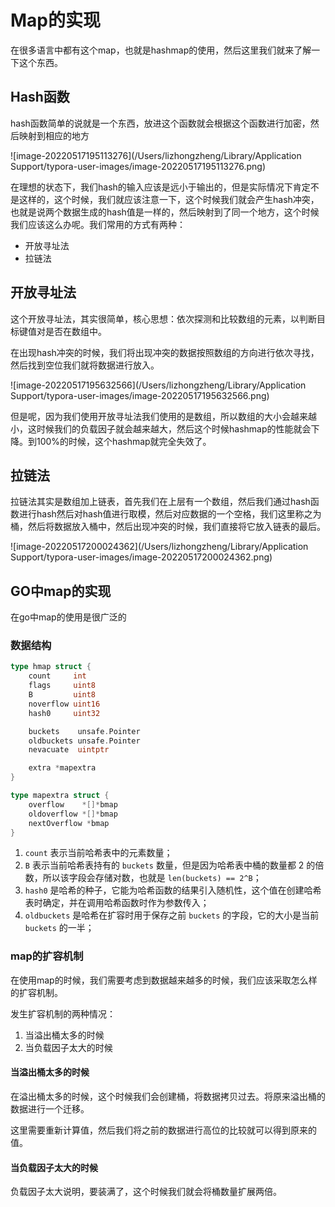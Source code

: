 # Map的实现

在很多语言中都有这个map，也就是hashmap的使用，然后这里我们就来了解一下这个东西。

## Hash函数

hash函数简单的说就是一个东西，放进这个函数就会根据这个函数进行加密，然后映射到相应的地方

![image-20220517195113276](/Users/lizhongzheng/Library/Application Support/typora-user-images/image-20220517195113276.png)

在理想的状态下，我们hash的输入应该是远小于输出的，但是实际情况下肯定不是这样的，这个时候，我们就应该注意一下，这个时候我们就会产生hash冲突，也就是说两个数据生成的hash值是一样的，然后映射到了同一个地方，这个时候我们应该这么办呢。我们常用的方式有两种：

* 开放寻址法
* 拉链法

## 开放寻址法

这个开放寻址法，其实很简单，核心思想：依次探测和比较数组的元素，以判断目标键值对是否在数组中。

在出现hash冲突的时候，我们将出现冲突的数据按照数组的方向进行依次寻找，然后找到空位我们就将数据进行放入。

![image-20220517195632566](/Users/lizhongzheng/Library/Application Support/typora-user-images/image-20220517195632566.png)

但是呢，因为我们使用开放寻址法我们使用的是数组，所以数组的大小会越来越小，这时候我们的负载因子就会越来越大，然后这个时候hashmap的性能就会下降。到100%的时候，这个hashmap就完全失效了。

## 拉链法

拉链法其实是数组加上链表，首先我们在上层有一个数组，然后我们通过hash函数进行hash然后对hash值进行取模，然后对应数据的一个空格，我们这里称之为桶，然后将数据放入桶中，然后出现冲突的时候，我们直接将它放入链表的最后。

![image-20220517200024362](/Users/lizhongzheng/Library/Application Support/typora-user-images/image-20220517200024362.png)

## GO中map的实现

在go中map的使用是很广泛的

### 数据结构

```go
type hmap struct {
	count     int
	flags     uint8
	B         uint8
	noverflow uint16
	hash0     uint32

	buckets    unsafe.Pointer
	oldbuckets unsafe.Pointer
	nevacuate  uintptr

	extra *mapextra
}

type mapextra struct {
	overflow    *[]*bmap
	oldoverflow *[]*bmap
	nextOverflow *bmap
}
```

1. `count` 表示当前哈希表中的元素数量；
2. `B` 表示当前哈希表持有的 `buckets` 数量，但是因为哈希表中桶的数量都 2 的倍数，所以该字段会存储对数，也就是 `len(buckets) == 2^B`；
3. `hash0` 是哈希的种子，它能为哈希函数的结果引入随机性，这个值在创建哈希表时确定，并在调用哈希函数时作为参数传入；
4. `oldbuckets` 是哈希在扩容时用于保存之前 `buckets` 的字段，它的大小是当前 `buckets` 的一半；

### map的扩容机制

在使用map的时候，我们需要考虑到数据越来越多的时候，我们应该采取怎么样的扩容机制。

发生扩容机制的两种情况：

1. 当溢出桶太多的时候
2. 当负载因子太大的时候

#### 当溢出桶太多的时候

在溢出桶太多的时候，这个时候我们会创建桶，将数据拷贝过去。将原来溢出桶的数据进行一个迁移。

这里需要重新计算值，然后我们将之前的数据进行高位的比较就可以得到原来的值。

#### 当负载因子太大的时候

负载因子太大说明，要装满了，这个时候我们就会将桶数量扩展两倍。

